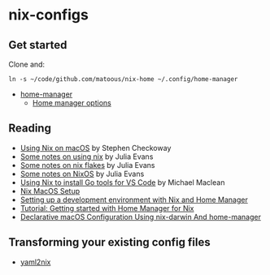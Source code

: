 # nix-configs

## Get started

Clone and:

```
ln -s ~/code/github.com/matoous/nix-home ~/.config/home-manager
```

- [home-manager](https://github.com/nix-community/home-manager)
  - [Home manager options](https://mipmip.github.io/home-manager-option-search/)

## Reading

- [Using Nix on macOS](https://checkoway.net/musings/nix/) by Stephen Checkoway
- [Some notes on using nix](https://jvns.ca/blog/2023/02/28/some-notes-on-using-nix/) by Julia Evans
- [Some notes on nix flakes](https://jvns.ca/blog/2023/11/11/notes-on-nix-flakes/) by Julia Evans
- [Some notes on NixOS](https://jvns.ca/blog/2024/01/01/some-notes-on-nixos/) by Julia Evans
- [Using Nix to install Go tools for VS Code](https://mgdm.net/weblog/vscode-nix-go-tools/) by Michael Maclean
- [Nix MacOS Setup](https://davi.sh/til/nix/nix-macos-setup/)
- [Setting up a development environment with Nix and Home Manager](https://www.rousette.org.uk/archives/setting-up-a-development-environment-with-nix-and-home-manager/)
- [Tutorial: Getting started with Home Manager for Nix](https://ghedam.at/24353/tutorial-getting-started-with-home-manager-for-nix)
- [Declarative macOS Configuration Using nix-darwin And home-manager](https://xyno.space/post/nix-darwin-introduction)

## Transforming your existing config files

- [yaml2nix](https://github.com/euank/yaml2nix)
